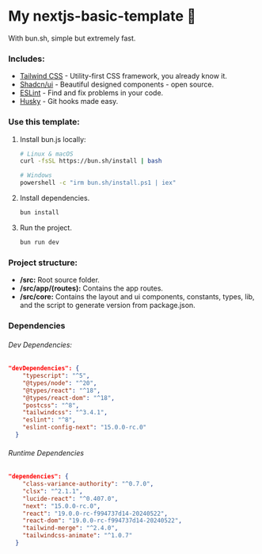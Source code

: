 # My nextjs-basic-template 🚀

With bun.sh, simple but extremely fast.

### Includes:

- [Tailwind CSS](https://tailwindcss.com/docs/installation "TailwindCSS docs") - Utility-first CSS framework, you already know it.
- [Shadcn/ui](https://ui.shadcn.com/ "shadcn/ui website") - Beautiful designed components - open source.
- [ESLint](https://eslint.org/ "ESLint website") - Find and fix problems in your code.
- [Husky](https://github.com/typicode/husky "Husky repo") - Git hooks made easy.

### Use this template:

1. Install bun.js locally:

   ```bash
   # Linux & macOS
   curl -fsSL https://bun.sh/install | bash

   # Windows
   powershell -c "irm bun.sh/install.ps1 | iex"
   ```
2. Install dependencies.

   ```bash
   bun install
   ```
3. Run the project.

   ```bash
   bun run dev
   ```

### Project structure:

- **/src:** Root source folder.
- **/src/app/(routes):** Contains the app routes.
- **/src/core:** Contains the layout and ui components, constants, types, lib, and the script to generate version from package.json.

### Dependencies

###### Dev Dependencies:

```json
"devDependencies": {
    "typescript": "^5",
    "@types/node": "^20",
    "@types/react": "^18",
    "@types/react-dom": "^18",
    "postcss": "^8",
    "tailwindcss": "^3.4.1",
    "eslint": "^8",
    "eslint-config-next": "15.0.0-rc.0"
  }
```

###### Runtime Dependencies

```json
"dependencies": {
    "class-variance-authority": "^0.7.0",
    "clsx": "^2.1.1",
    "lucide-react": "^0.407.0",
    "next": "15.0.0-rc.0",
    "react": "19.0.0-rc-f994737d14-20240522",
    "react-dom": "19.0.0-rc-f994737d14-20240522",
    "tailwind-merge": "^2.4.0",
    "tailwindcss-animate": "^1.0.7"
  }
```
